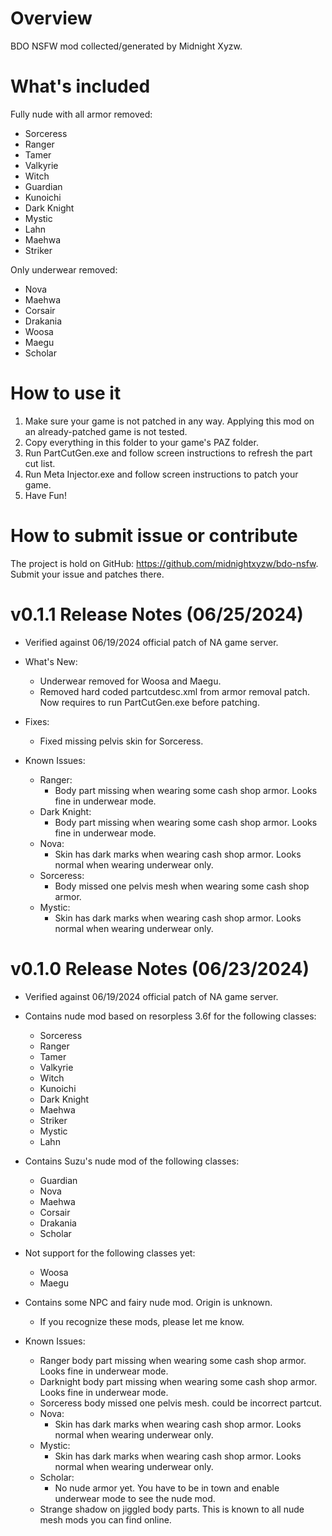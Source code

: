 # Overview

BDO NSFW mod collected/generated by Midnight Xyzw.

# What's included

Fully nude with all armor removed:
  - Sorceress
  - Ranger
  - Tamer
  - Valkyrie
  - Witch
  - Guardian
  - Kunoichi
  - Dark Knight
  - Mystic
  - Lahn
  - Maehwa
  - Striker

Only underwear removed:
  - Nova
  - Maehwa
  - Corsair
  - Drakania
  - Woosa
  - Maegu
  - Scholar

# How to use it

1. Make sure your game is not patched in any way. Applying this mod on an already-patched game is not tested.
2. Copy everything in this folder to your game's PAZ folder.
3. Run PartCutGen.exe and follow screen instructions to refresh the part cut list.
4. Run Meta Injector.exe and follow screen instructions to patch your game.
5. Have Fun!

# How to submit issue or contribute

The project is hold on GitHub: https://github.com/midnightxyzw/bdo-nsfw. Submit your issue and patches there.

# v0.1.1 Release Notes (06/25/2024)

- Verified against 06/19/2024 official patch of NA game server.

- What's New:
  - Underwear removed for Woosa and Maegu.
  - Removed hard coded partcutdesc.xml from armor removal patch. Now requires to run PartCutGen.exe before patching.

- Fixes:
  - Fixed missing pelvis skin for Sorceress.

- Known Issues:
  - Ranger:
    - Body part missing when wearing some cash shop armor. Looks fine in underwear mode.
  - Dark Knight:
    - Body part missing when wearing some cash shop armor. Looks fine in underwear mode.
  - Nova:
    - Skin has dark marks when wearing cash shop armor. Looks normal when wearing underwear only.
  - Sorceress:
    - Body missed one pelvis mesh when wearing some cash shop armor.
  - Mystic:
    - Skin has dark marks when wearing cash shop armor. Looks normal when wearing underwear only.

# v0.1.0 Release Notes (06/23/2024)

- Verified against 06/19/2024 official patch of NA game server.

- Contains nude mod based on resorpless 3.6f for the following classes:
  - Sorceress
  - Ranger
  - Tamer
  - Valkyrie
  - Witch
  - Kunoichi
  - Dark Knight
  - Maehwa
  - Striker
  - Mystic
  - Lahn

- Contains Suzu's nude mod of the following classes:
  - Guardian
  - Nova
  - Maehwa
  - Corsair
  - Drakania
  - Scholar

- Not support for the following classes yet:
  - Woosa
  - Maegu

- Contains some NPC and fairy nude mod. Origin is unknown.
  - If you recognize these mods, please let me know.

- Known Issues:
  - Ranger body part missing when wearing some cash shop armor. Looks fine in underwear mode.
  - Darknight body part missing when wearing some cash shop armor. Looks fine in underwear mode.
  - Sorceress body missed one pelvis mesh. could be incorrect partcut.
  - Nova:
    - Skin has dark marks when wearing cash shop armor. Looks normal when wearing underwear only.
  - Mystic:
    - Skin has dark marks when wearing cash shop armor. Looks normal when wearing underwear only.
  - Scholar:
    - No nude armor yet. You have to be in town and enable underwear mode to see the nude mod.
  - Strange shadow on jiggled body parts. This is known to all nude mesh mods you can find online.
